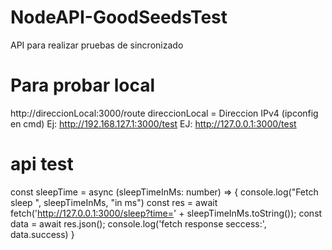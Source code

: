 # NodeAPI-GoodSeedsTest
API para realizar pruebas de sincronizado
# Para probar local
http://direccionLocal:3000/route
direccionLocal = Direccion IPv4 (ipconfig en cmd)
Ej: http://192.168.127.1:3000/test
EJ: http://127.0.0.1:3000/test
# api test
const sleepTime = async (sleepTimeInMs: number) => {
    console.log("Fetch sleep ", sleepTimeInMs, "in ms")
    const res = await fetch('http://127.0.0.1:3000/sleep?time=' + sleepTimeInMs.toString());
    const data = await res.json();
    console.log('fetch response seccess:', data.success)
}